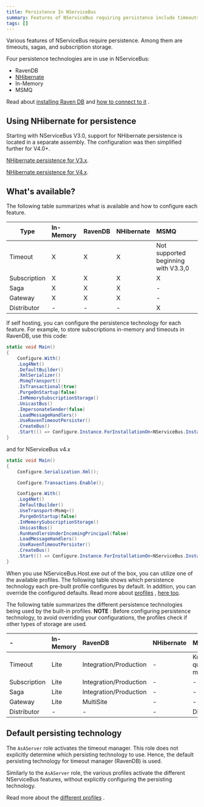 ```yaml
---
title: Persistence In NServiceBus
summary: Features of NServiceBus requiring persistence include timeouts, sagas, and subscription storage.
tags: []
---
```


Various features of NServiceBus require persistence. Among them are timeouts, sagas, and subscription storage.

Four persistence technologies are in use in NServiceBus:

-   RavenDB
-   [NHibernate](persistence-in-nservicebus.md)
-   In-Memory
-   MSMQ

Read about [installing Raven DB](using-ravendb-in-nservicebus-installing.md) and [how to connect to it](using-ravendb-in-nservicebus-connecting.md) .

Using NHibernate for persistence
--------------------------------

Starting with NServiceBus V3.0, support for NHibernate persistence is located in a separate assembly.  The configuration was then simplified further for V4.0+.

[NHibernate persistence for V3.x](relational-persistence-using-nhibernate.md).

[NHibernate persistence for V4.x](relational-persistence-using-nhibernate---nservicebus-4.x.md).


What's available?
-----------------

The following table summarizes what is available and how to configure each feature.

| Type                 | In-Memory  | RavenDB   | NHibernate    | MSMQ                                  |
|--------------------  |:---------- |:--------- |:--------------|:------------------------------------- |
| Timeout              | X          | X         | X             | Not supported beginning with V3.3,0   |
| Subscription         | X          | X         | X             | X                                     |
| Saga                 | X          | X         | X             | -                                     |
| Gateway              | X          | X         | X             | -                                     |
| Distributor          | -          | -         | -             | X                                     |


If self hosting, you can configure the persistence technology for each feature. For example, to store subscriptions in-memory and timeouts in RavenDB, use this code:


```C#
static void Main()
{
    Configure.With()
    .Log4Net()
    .DefaultBuilder()
    .XmlSerializer()
    .MsmqTransport()
    .IsTransactional(true)
    .PurgeOnStartup(false)
    .InMemorySubscriptionStorage()
    .UnicastBus()
    .ImpersonateSender(false)
    .LoadMessageHandlers()
    .UseRavenTimeoutPersister()
    .CreateBus()
    .Start(() => Configure.Instance.ForInstallationOn<NServiceBus.Installation.Environments.Windows>().Install());
}

```

and for NServiceBus v4.x

```C#
static void Main()
{
    Configure.Serialization.Xml();

    Configure.Transactions.Enable();

    Configure.With()
    .Log4Net()
    .DefaultBuilder()
    .UseTransport<Msmq>()
    .PurgeOnStartup(false)
    .InMemorySubscriptionStorage()
    .UnicastBus()
    .RunHandlersUnderIncomingPrincipal(false)
    .LoadMessageHandlers()
    .UseRavenTimeoutPersister()
    .CreateBus()
    .Start(() => Configure.Instance.ForInstallationOn<NServiceBus.Installation.Environments.Windows>().Install());
}

```



When you use NServiceBus.Host.exe out of the box, you can utilize one of the available profiles. The following table shows which persistence technology each pre-built profile configures by default. In addition, you can override the configured defaults. Read more about
[profiles](profiles-for-nservicebus-host.md) , [here too](more-on-profiles.md).

The following table summarizes the different persistence technologies being used by the built-in profiles. **NOTE** : Before configuring persistence technology, to avoid overriding your configurations, the profiles check if other types of storage are used.

|-                                |In-Memory|RavenDB			   |NHibernate   |MSMQ                         |
|:--------------------------------|:--------|:---------------------|:------------|:----------------------------|                                         
|  Timeout                        |Lite     |Integration/Production|-            |Keeps a queue for management |
|  Subscription                   |Lite     |Integration/Production|-            |-                            |
|  Saga                           |Lite     |Integration/Production|-            |-    				           |
|  Gateway                        |Lite     |MultiSite             |-            |-     					   |
|  Distributor                    |- 	    |-                     |-            |Distributor				   |

Default persisting technology
-----------------------------

The `AsAServer` role activates the timeout manager. This role does not explicitly determine which persisting technology to use. Hence, the default persisting technology for timeout manager (RavenDB) is used.

Similarly to the `AsAServer` role, the various profiles activate the different NServiceBus features, without explicitly configuring the persisting technology.

Read more about the [different profiles](more-on-profiles.md) .



